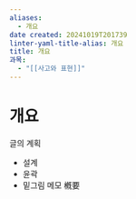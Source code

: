 ```yaml
---
aliases:
  - 개요
date created: 20241019T201739
linter-yaml-title-alias: 개요
title: 개요
과목:
  - "[[사고와 표현]]"
---
```


# 개요

글의 계획
 - 설계
 - 윤곽
 - 밑그림
메모
槪要
